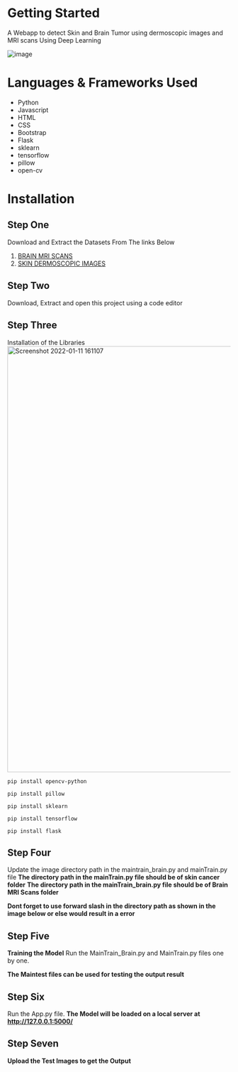 # Getting Started
A Webapp to detect Skin and Brain Tumor using dermoscopic images and  MRI scans Using Deep Learning

![image](https://user-images.githubusercontent.com/66179774/148924061-d8f462f9-cb2b-4699-b9f4-b7f92f461ae5.png)

# Languages & Frameworks Used
- Python
- Javascript
- HTML
- CSS
- Bootstrap
- Flask
- sklearn
- tensorflow
- pillow
- open-cv

# Installation
## Step One
  Download and Extract the Datasets From The links Below
  1. [BRAIN MRI SCANS ](https://www.kaggle.com/navoneel/brain-mri-images-for-brain-tumor-detection)
  2. [SKIN DERMOSCOPIC IMAGES ](https://www.kaggle.com/fanconic/skin-cancer-malignant-vs-benign)
## Step Two
Download, Extract and open this project using a code editor
## Step Three
Installation of the Libraries
<img width="960" alt="Screenshot 2022-01-11 161107" src="https://user-images.githubusercontent.com/66179774/148928162-e2d50a0d-bb2a-4993-95ab-ac68d785ae05.png">
```
pip install opencv-python
```
```
pip install pillow
```
```
pip install sklearn
```
```
pip install tensorflow
```
```
pip install flask
```
## Step Four
Update  the image directory path in the maintrain_brain.py and mainTrain.py file
**The directory path in the mainTrain.py file should be of skin cancer folder**
**The directory path in the mainTrain_brain.py file should be of Brain MRI Scans folder**

**Dont forget to use forward slash in the directory path as shown in the image below or else would result in a error**
## Step Five
**Training the Model**
Run the MainTrain_Brain.py and MainTrain.py files one by one.

**The Maintest files can be used for testing the output result**

## Step Six 
Run the App.py file.
**The Model will be loaded on a local server at http://127.0.0.1:5000/**
## Step Seven
**Upload the Test Images to get the Output**
